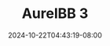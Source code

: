 --- 
title: "AurelBB 3"
description: "download bokeh AurelBB 3 gratis full  "
date: 2024-10-22T04:43:19-08:00
file_code: "pjhgkpa7o184"
draft: false
cover: "73ov2nntmeyhra2u.jpg"
tags: ["AurelBB", "bokep-indo", "bokep-viral", "bokep-ig"]
length: 255
fld_id: "1482980"
foldername: "Aurelbb update"
categories: ["Aurelbb update"]
views: 0
---